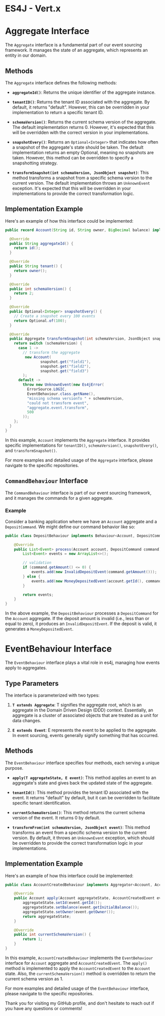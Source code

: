 # ES4J - Vert.x

# Aggregate Interface

The `Aggregate` interface is a fundamental part of our event sourcing framework. It manages the state of an aggregate, which represents an entity in our domain.

## Methods

The `Aggregate` interface defines the following methods:

- **`aggregateId()`**: Returns the unique identifier of the aggregate instance.

- **`tenantID()`**: Returns the tenant ID associated with the aggregate. By default, it returns "default". However, this can be overridden in your implementation to return a specific tenant ID.

- **`schemaVersion()`**: Returns the current schema version of the aggregate. The default implementation returns 0. However, it's expected that this will be overridden with the correct version in your implementations.

- **`snapshotEvery()`**: Returns an `Optional<Integer>` that indicates how often a snapshot of the aggregate's state should be taken. The default implementation returns an empty Optional, meaning no snapshots are taken. However, this method can be overridden to specify a snapshotting strategy.

- **`transformSnapshot(int schemaVersion, JsonObject snapshot)`**: This method transforms a snapshot from a specific schema version to the current version. The default implementation throws an `UnknownEvent` exception. It's expected that this will be overridden in your implementations to provide the correct transformation logic.

## Implementation Example

Here's an example of how this interface could be implemented:

```java
public record Account(String id, String owner, BigDecimal balance) implements Aggregate {

  @Override
  public String aggregateId() {
    return id();
  }

  @Override
  public String tenant() {
    return owner();
  }

  @Override
  public int schemaVersion() {
    return 2;
  }

  @Override
  public Optional<Integer> snapshotEvery() {
    // Create a snapshot every 100 events
    return Optional.of(100);
  }

  @Override
  public Aggregate transformSnapshot(int schemaVersion, JsonObject snapshot) {
    return switch (schemaVersion) {
      case 1 ->
        // transform the aggregate
         new Account(
                snapshot.get("field1"),
                snapshot.get("field2"),
                snapshot.get("field3")
        );
      default ->
        throw new UnknownEvent(new Es4jError(
          ErrorSource.LOGIC,
          EventBehaviour.class.getName(),
          "missing schema versionTo " + schemaVersion,
          "could not transform event",
          "aggregate.event.transform",
          500
        ));
    };
  }
}
```

In this example, `Account` implements the `Aggregate` interface. It provides specific implementations for `tenantID()`, `schemaVersion()`, `snapshotEvery()`, and `transformSnapshot()`.

For more examples and detailed usage of the `Aggregate` interface, please navigate to the specific repositories.


## `CommandBehaviour` Interface

The `CommandBehaviour` interface is part of our event sourcing framework, and it manages the commands for a given aggregate.

### Example

Consider a banking application where we have an `Account` aggregate and a `DepositCommand`. We might define our command behavior like so:

```java
public class DepositBehaviour implements Behaviour<Account, DepositCommand> {

    @Override
    public List<Event> process(Account account, DepositCommand command) {
        List<Event> events = new ArrayList<>();

        // validation
        if (command.getAmount() <= 0) {
            events.add(new InvalidDepositEvent(command.getAmount()));
        } else {
            events.add(new MoneyDepositedEvent(account.getId(), command.getAmount()));
        }

        return events;
    }
}
```

In the above example, the `DepositBehaviour` processes a `DepositCommand` for the `Account` aggregate. If the deposit amount is invalid (i.e., less than or equal to zero), it produces an `InvalidDepositEvent`. If the deposit is valid, it generates a `MoneyDepositedEvent`.


# EventBehaviour Interface

The `EventBehaviour` interface plays a vital role in es4j, managing how events apply to aggregates.

## Type Parameters

The interface is parameterized with two types:

1. **`T extends Aggregate`**: T signifies the aggregate root, which is an aggregate in the Domain Driven Design (DDD) context. Essentially, an aggregate is a cluster of associated objects that are treated as a unit for data changes.

2. **`E extends Event`**: E represents the event to be applied to the aggregate. In event sourcing, events generally signify something that has occurred.

## Methods

The `EventBehaviour` interface specifies four methods, each serving a unique purpose.

- **`apply(T aggregateState, E event)`**: This method applies an event to an aggregate's state and gives back the updated state of the aggregate.

- **`tenantId()`**: This method provides the tenant ID associated with the event. It returns "default" by default, but it can be overridden to facilitate specific tenant identification.

- **`currentSchemaVersion()`**: This method returns the current schema version of the event. It returns 0 by default.

- **`transformFrom(int schemaVersion, JsonObject event)`**: This method transforms an event from a specific schema version to the current version. By default, it throws an `UnknownEvent` exception, which should be overridden to provide the correct transformation logic in your implementations.

## Implementation Example

Here's an example of how this interface could be implemented:

```java
public class AccountCreatedBehaviour implements Aggregator<Account, AccountCreatedEvent> {

    @Override
    public Account apply(Account aggregateState, AccountCreatedEvent event) {
        aggregateState.setId(event.getId());
        aggregateState.setBalance(event.getInitialBalance());
        aggregateState.setOwner(event.getOwner());
        return aggregateState;
    }

    @Override
    public int currentSchemaVersion() {
        return 1;
    }
}
```

In this example, `AccountCreatedBehaviour` implements the `EventBehaviour` interface for `Account` aggregate and `AccountCreatedEvent`. The `apply()` method is implemented to apply the `AccountCreatedEvent` to the `Account` state. Also, the `currentSchemaVersion()` method is overridden to return the current schema version as 1.

For more examples and detailed usage of the `EventBehaviour` interface, please navigate to the specific repositories.


Thank you for visiting my GitHub profile, and don't hesitate to reach out if you have any questions or comments!
